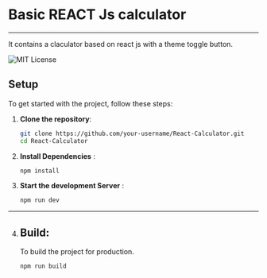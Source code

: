 # Basic REACT Js calculator
---
It contains a claculator based on react js with a theme toggle button.

![MIT License](https://img.shields.io/badge/license-MIT-blue.svg)

## Setup

To get started with the project, follow these steps:

1. **Clone the repository**:

   ```bash
   git clone https://github.com/your-username/React-Calculator.git
   cd React-Calculator
   ````

2. **Install Dependencies** :
    ```bash
    npm install 
    ```

3. **Start the development Server** :
    ```bash
    npm run dev 
    ```
 ---


4. ## **Build**:
    To build the project for production.
    ```bash
    npm run build
    ```